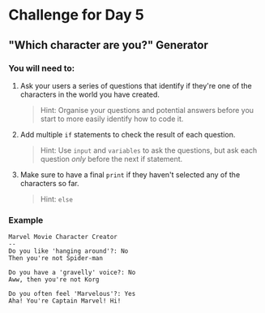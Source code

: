 # Challenge for Day 5

## "Which character are you?" Generator

### You will need to:

1. Ask your users a series of questions that identify if they're one of the characters in the world you have created.
    > Hint: Organise your questions and potential answers before you start to more easily identify how to code it.
2. Add multiple `if` statements to check the result of each question.
    > Hint: Use `input` and `variables` to ask the questions, but ask each question _only_ before the next if statement.
3. Make sure to have a final `print` if they haven't selected any of the characters so far.
    > Hint: `else`

### Example

```text
Marvel Movie Character Creator
--
Do you like 'hanging around'?: No
Then you're not Spider-man

Do you have a 'gravelly' voice?: No
Aww, then you're not Korg

Do you often feel 'Marvelous'?: Yes
Aha! You're Captain Marvel! Hi!
```

